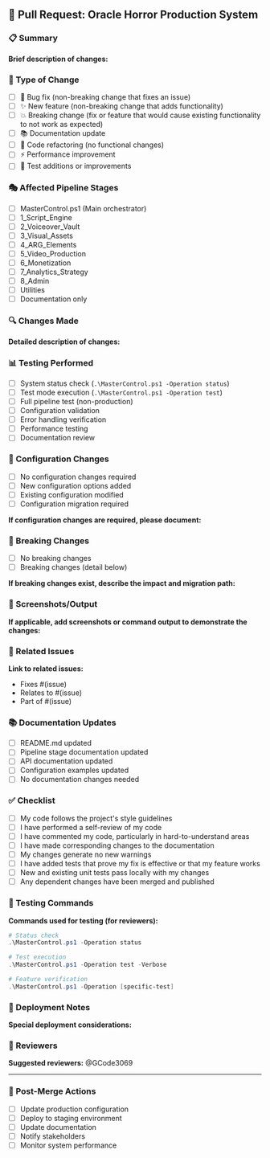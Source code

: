 ## 🚀 Pull Request: Oracle Horror Production System

### 📋 Summary
**Brief description of changes:**

### 🎯 Type of Change
- [ ] 🐛 Bug fix (non-breaking change that fixes an issue)
- [ ] ✨ New feature (non-breaking change that adds functionality)
- [ ] 💥 Breaking change (fix or feature that would cause existing functionality to not work as expected)
- [ ] 📚 Documentation update
- [ ] 🔧 Code refactoring (no functional changes)
- [ ] ⚡ Performance improvement
- [ ] 🧪 Test additions or improvements

### 🎭 Affected Pipeline Stages
- [ ] MasterControl.ps1 (Main orchestrator)
- [ ] 1_Script_Engine
- [ ] 2_Voiceover_Vault
- [ ] 3_Visual_Assets
- [ ] 4_ARG_Elements
- [ ] 5_Video_Production
- [ ] 6_Monetization
- [ ] 7_Analytics_Strategy
- [ ] 8_Admin
- [ ] Utilities
- [ ] Documentation only

### 🔍 Changes Made
**Detailed description of changes:**

### 📊 Testing Performed
- [ ] System status check (`.\MasterControl.ps1 -Operation status`)
- [ ] Test mode execution (`.\MasterControl.ps1 -Operation test`)
- [ ] Full pipeline test (non-production)
- [ ] Configuration validation
- [ ] Error handling verification
- [ ] Performance testing
- [ ] Documentation review

### 🔧 Configuration Changes
- [ ] No configuration changes required
- [ ] New configuration options added
- [ ] Existing configuration modified
- [ ] Configuration migration required

**If configuration changes are required, please document:**

### 🚨 Breaking Changes
- [ ] No breaking changes
- [ ] Breaking changes (detail below)

**If breaking changes exist, describe the impact and migration path:**

### 📸 Screenshots/Output
**If applicable, add screenshots or command output to demonstrate the changes:**

### 🔗 Related Issues
**Link to related issues:**
- Fixes #(issue)
- Relates to #(issue)
- Part of #(issue)

### 📚 Documentation Updates
- [ ] README.md updated
- [ ] Pipeline stage documentation updated
- [ ] API documentation updated
- [ ] Configuration examples updated
- [ ] No documentation changes needed

### ✅ Checklist
- [ ] My code follows the project's style guidelines
- [ ] I have performed a self-review of my code
- [ ] I have commented my code, particularly in hard-to-understand areas
- [ ] I have made corresponding changes to the documentation
- [ ] My changes generate no new warnings
- [ ] I have added tests that prove my fix is effective or that my feature works
- [ ] New and existing unit tests pass locally with my changes
- [ ] Any dependent changes have been merged and published

### 🧪 Testing Commands
**Commands used for testing (for reviewers):**
```powershell
# Status check
.\MasterControl.ps1 -Operation status

# Test execution
.\MasterControl.ps1 -Operation test -Verbose

# Feature verification
.\MasterControl.ps1 -Operation [specific-test]
```

### 🚀 Deployment Notes
**Special deployment considerations:**

### 👥 Reviewers
**Suggested reviewers:**
@GCode3069

---

### 🎯 Post-Merge Actions
- [ ] Update production configuration
- [ ] Deploy to staging environment
- [ ] Update documentation
- [ ] Notify stakeholders
- [ ] Monitor system performance